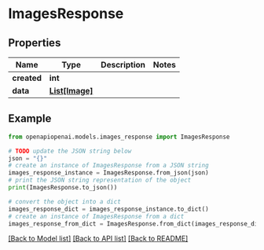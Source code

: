 # ImagesResponse


## Properties

Name | Type | Description | Notes
------------ | ------------- | ------------- | -------------
**created** | **int** |  | 
**data** | [**List[Image]**](Image.md) |  | 

## Example

```python
from openapiopenai.models.images_response import ImagesResponse

# TODO update the JSON string below
json = "{}"
# create an instance of ImagesResponse from a JSON string
images_response_instance = ImagesResponse.from_json(json)
# print the JSON string representation of the object
print(ImagesResponse.to_json())

# convert the object into a dict
images_response_dict = images_response_instance.to_dict()
# create an instance of ImagesResponse from a dict
images_response_from_dict = ImagesResponse.from_dict(images_response_dict)
```
[[Back to Model list]](../README.md#documentation-for-models) [[Back to API list]](../README.md#documentation-for-api-endpoints) [[Back to README]](../README.md)


